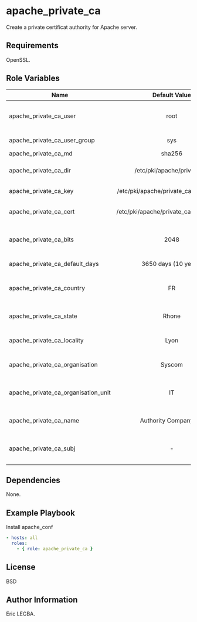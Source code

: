apache_private_ca
=========

Create a private certificat authority for Apache server.

Requirements
------------

OpenSSL.

Role Variables
--------------

| Name	        | Default Value	| Description|
| ------------- |:-------------:| ----------:|
|apache_private_ca_user|root|Owner of the Apache's directories|
|apache_private_ca_user_group|sys|Owner's group|
|apache_private_ca_md|sha256||
|apache_private_ca_dir|/etc/pki/apache/private_ca|Directory of private authority|
|apache_private_ca_key|/etc/pki/apache/private_ca/ca_key.pem|Private key of authority|
|apache_private_ca_cert|/etc/pki/apache/private_ca/ca_cert.pem|Public certifcat of authority|
|apache_private_ca_bits|2048|certifcat file is generated on 2048 bits|
|apache_private_ca_default_days|3650 days (10 years)|Days of expiration|
|apache_private_ca_country|FR|Country of code certificat authority|
|apache_private_ca_state|Rhone|State of certificat authority|
|apache_private_ca_locality|Lyon|Locality of certificat authority|
|apache_private_ca_organisation|Syscom|Organisation of certificat authority|
|apache_private_ca_organisation_unit|IT|Organisation unit of certificat authority|
|apache_private_ca_name|Authority Company Inc|Name of certificat authority|
|apache_private_ca_subj|-|All informations of certificat authority|

Dependencies
------------

None.

Example Playbook
----------------

Install apache_conf
```yaml
- hosts: all
  roles:
    - { role: apache_private_ca }
```

License
-------

BSD

Author Information
------------------
Eric LEGBA.